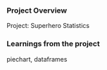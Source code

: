 ### Project Overview

 Project: Superhero Statistics


### Learnings from the project

 piechart, dataframes


